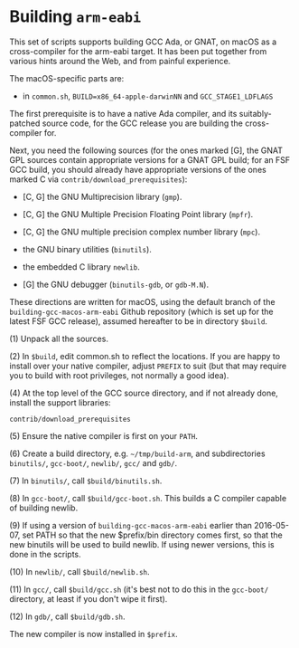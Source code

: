 # Building `arm-eabi` #

This set of scripts supports building GCC Ada, or GNAT, on macOS as a cross-compiler for the arm-eabi target. It has been put together from various hints around the Web, and from painful experience.

The macOS-specific parts are:

* in `common.sh`, `BUILD=x86_64-apple-darwinNN` and `GCC_STAGE1_LDFLAGS`

The first prerequisite is to have a native Ada compiler, and its suitably-patched source code, for the GCC release you are building the cross-compiler for.

Next, you need the following sources (for the ones marked [G], the GNAT GPL sources contain appropriate versions for a GNAT GPL build; for an FSF GCC build, you should already have appropriate versions of the ones marked C via `contrib/download_prerequisites`):

* [C, G] the GNU Multiprecision library (`gmp`).

* [C, G] the GNU Multiple Precision Floating Point library (`mpfr`).

* [C, G] the GNU multiple precision complex number library (`mpc`).

* the GNU binary utilities (`binutils`).

* the embedded C library `newlib`.

* [G] the GNU debugger (`binutils-gdb`, or `gdb-M.N`).

These directions are written for macOS, using the default branch of the `building-gcc-macos-arm-eabi` Github repository (which is set up for the latest FSF GCC release), assumed hereafter to be in directory `$build`.

(1) Unpack all the sources.

(2) In `$build`, edit common.sh to reflect the locations. If you are happy to install over your native compiler, adjust `PREFIX` to suit (but that may require you to build with root privileges, not normally a good idea).

(4) At the top level of the GCC source directory, and if not already done, install the support libraries:

    contrib/download_prerequisites

(5) Ensure the native compiler is first on your `PATH`.

(6) Create a build directory, e.g. `~/tmp/build-arm`, and subdirectories `binutils/`, `gcc-boot/`, `newlib/`, `gcc/` and `gdb/`.

(7) In `binutils/`, call `$build/binutils.sh`.

(8) In `gcc-boot/`, call `$build/gcc-boot.sh`. This builds a C compiler capable of building newlib.

(9) If using a version of `building-gcc-macos-arm-eabi` earlier than 2016-05-07, set PATH so that the new $prefix/bin directory comes first, so that the new binutils will be used to build newlib. If using newer versions, this is done in the scripts.

(10) In `newlib/`, call `$build/newlib.sh`.

(11) In `gcc/`, call `$build/gcc.sh` (it's best not to do this in the `gcc-boot/` directory, at least if you don't wipe it first).

(12) In `gdb/`, call `$build/gdb.sh`.

The new compiler is now installed in `$prefix`.
